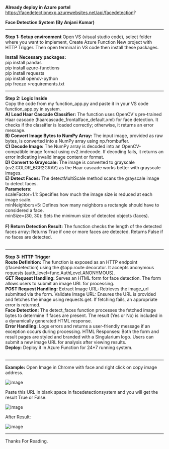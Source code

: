 **Already deploy in Azure portel** <br>
https://facedetectionexp.azurewebsites.net/api/facedetection?

**Face Detection System (By Anjani Kumar)**
<br>

----------------

**Step 1: Setup environment**
Open VS (visual studio code), select folder where you want to implement, 
Create Azure Function New project with HTTP Trigger.
Then open terminal in VS code then install these packages.

**Install Necessary packages:**<br>
pip install pandas
<br>
pip install azure-functions
<br>
pip install requests
<br>
pip install opencv-python
<br>
pip freeze >requirements.txt
<br>

-------------------

**Step 2: Logic Inside**
<br>
Copy the code from my function_app.py and paste it in your VS code function_app.py in system.
<br>
**A) Load Haar Cascade Classifier:**
The function uses OpenCV's pre-trained Haar cascade (haarcascade_frontalface_default.xml) for face detection. It checks if the classifier is loaded correctly; otherwise, it returns an error message.
<br>
**B) Convert Image Bytes to NumPy Array:**
The input image, provided as raw bytes, is converted into a NumPy array using np.frombuffer.
<br>
**C) Decode Image:**
The NumPy array is decoded into an OpenCV-compatible image format using cv2.imdecode. If decoding fails, it returns an error indicating invalid image content or format.
<br>
**D) Convert to Grayscale:**
The image is converted to grayscale (cv2.COLOR_BGR2GRAY) as the Haar cascade works better with grayscale images.
<br>
**E) Detect Faces:**
The detectMultiScale method scans the grayscale image to detect faces.<br>
**Parameters:**
<br>
scaleFactor=1.1: Specifies how much the image size is reduced at each image scale.
<br>
minNeighbors=5: Defines how many neighbors a rectangle should have to considered a face.
<br>
minSize=(30, 30): Sets the minimum size of detected objects (faces).
<br>
<br>
**F) Return Detection Result:**
The function checks the length of the detected faces array:
Returns True if one or more faces are detected.
Returns False if no faces are detected.
<br><br>

---------------------

**Step 3: HTTP Trigger**
<br>
**Route Definition:**
The function is exposed as an HTTP endpoint (/facedetection) using the @app.route decorator. It accepts anonymous requests (auth_level=func.AuthLevel.ANONYMOUS).
<br>
**GET Request Handling:**
Serves an HTML form for face detection.
The form allows users to submit an image URL for processing.
<br>
**POST Request Handling:**
Extract Image URL: Retrieves the image_url submitted via the form.
Validate Image URL: Ensures the URL is provided and fetches the image using requests.get. 
If fetching fails, an appropriate error is returned.
<br>
**Face Detection:**
The detect_faces function processes the fetched image bytes to determine if faces are present.
The result (Yes or No) is included in a dynamically generated HTML response.
<br>
**Error Handling:**
Logs errors and returns a user-friendly message if an exception occurs during processing.
HTML Responses:
Both the form and result pages are styled and branded with a Singularium logo.
Users can submit a new image URL for analysis after viewing results.
<br>
**Deploy:** Deploy it in Azure Function for 24*7 running system.
<br><br>

---------------------------

**Example:**
Open Image in Chrome with face and right click on copy image address.

![image](https://github.com/user-attachments/assets/33a7ad02-2d3c-461c-92dd-a2323769eb7f)

Paste this URL in blank space in facedetectionsystem and you will get the result True or False.

![image](https://github.com/user-attachments/assets/7efe416f-2702-4fd3-86a3-f1dda58d25e5)

After Result:

![image](https://github.com/user-attachments/assets/64c87b40-36da-4154-a127-cab45fa09e1f)

---------------------------

Thanks For Reading.
